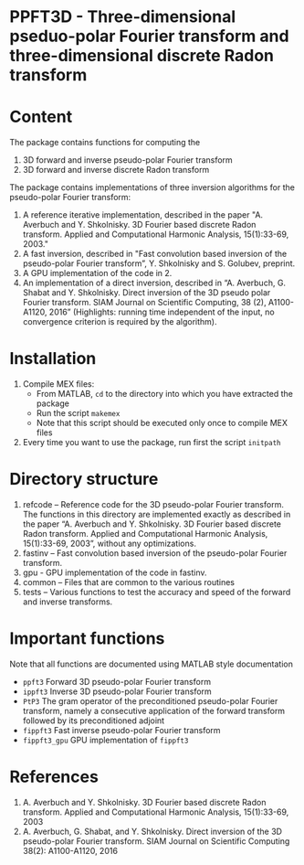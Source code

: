 # PPFT3D - Three-dimensional pseduo-polar Fourier transform and three-dimensional discrete Radon transform

# Content
The package contains functions for computing the 
1.	3D forward and inverse pseudo-polar Fourier transform
2.	3D forward and inverse discrete Radon transform


The package contains implementations of three inversion algorithms for the pseudo-polar Fourier transform:
1.	A reference iterative implementation, described in the paper "A. Averbuch and Y. Shkolnisky. 3D Fourier based discrete Radon transform. Applied and Computational Harmonic Analysis, 15(1):33-69, 2003."
2.	A fast inversion, described in "Fast convolution based inversion of the pseudo-polar Fourier transform”, Y. Shkolnisky and S. Golubev, preprint.
3.	A GPU implementation of the code in 2. 
4.	An implementation of a direct inversion, described in “A. Averbuch, G. Shabat and Y. Shkolnisky. Direct inversion of the 3D pseudo polar Fourier transform. SIAM Journal on Scientific Computing, 38 (2), A1100-A1120, 2016” (Highlights: running time independent of the input, no convergence criterion is required by the algorithm).

# Installation
1.	Compile MEX files: 
    * From MATLAB, `cd` to the directory into which you have extracted the package
    * Run the script `makemex`
    * Note that this script should be executed only once to compile MEX files
2.	Every time you want to use the package, run first the script `initpath`

# Directory structure
1.	refcode – Reference code for the 3D pseudo-polar Fourier transform. The functions in this directory are implemented exactly as described in the paper “A. Averbuch and Y. Shkolnisky. 3D Fourier based discrete Radon transform. Applied and Computational Harmonic Analysis, 15(1):33-69, 2003”, without any optimizations.
2.	fastinv – Fast convolution based inversion of the pseudo-polar Fourier transform.
3.	gpu - GPU implementation of the code in fastinv.
4.	common – Files that are common to the various routines
5.	tests – Various functions to test the accuracy and speed of the forward and inverse transforms.

# Important functions
Note that all functions are documented using MATLAB style documentation
* `ppft3`	Forward 3D pseudo-polar Fourier transform
* `ippft3`	Inverse 3D pseudo-polar Fourier transform
* `PtP3`	The gram operator of the preconditioned pseudo-polar Fourier transform, namely a consecutive application of the forward transform followed by its preconditioned adjoint
* `fippft3` Fast inverse pseudo-polar Fourier transform
* `fippft3_gpu` GPU implementation of `fippft3`
 
# References
1. A. Averbuch and Y. Shkolnisky. 3D Fourier based discrete Radon transform. Applied and Computational Harmonic Analysis, 15(1):33-69, 2003
2. A. Averbuch, G. Shabat, and Y. Shkolnisky. Direct inversion of the 3D pseudo-polar Fourier transform. SIAM Journal on Scientific Computing 38(2): A1100-A1120, 2016
